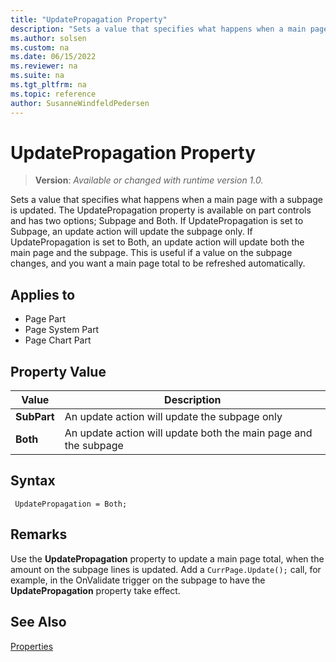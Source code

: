 ```yaml
---
title: "UpdatePropagation Property"
description: "Sets a value that specifies what happens when a main page with a subpage is updated."
ms.author: solsen
ms.custom: na
ms.date: 06/15/2022
ms.reviewer: na
ms.suite: na
ms.tgt_pltfrm: na
ms.topic: reference
author: SusanneWindfeldPedersen
---
```

[//]: # (START>DO_NOT_EDIT)
[//]: # (IMPORTANT:Do not edit any of the content between here and the END>DO_NOT_EDIT.)
[//]: # (Any modifications should be made in the .xml files in the ModernDev repo.)
# UpdatePropagation Property
> **Version**: _Available or changed with runtime version 1.0._

Sets a value that specifies what happens when a main page with a subpage is updated. The UpdatePropagation property is available on part controls and has two options; Subpage and Both. If UpdatePropagation is set to Subpage, an update action will update the subpage only. If UpdatePropagation is set to Both, an update action will update both the main page and the subpage. This is useful if a value on the subpage changes, and you want a main page total to be refreshed automatically.

## Applies to
-   Page Part
-   Page System Part
-   Page Chart Part

## Property Value

|Value|Description|
|-----------|---------------------------------------|
|**SubPart**|An update action will update the subpage only|
|**Both**|An update action will update both the main page and the subpage|

[//]: # (IMPORTANT: END>DO_NOT_EDIT)


## Syntax

```AL
 UpdatePropagation = Both;
```
 
## Remarks

Use the **UpdatePropagation** property to update a main page total, when the amount on the subpage lines is updated. Add a `CurrPage.Update();` call, for example, in the OnValidate trigger on the subpage to have the **UpdatePropagation** property take effect.

## See Also

[Properties](devenv-properties.md) 
